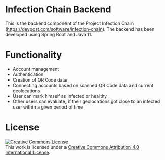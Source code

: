 # Infection Chain Backend

This is the backend component of the Project Infection Chain (https://devpost.com/software/infection-chain).
The backend has been developed using Spring Boot and Java 11.

# Functionality

- Account management
- Authentication
- Creation of QR Code data
- Connecting accounts based on scanned QR Code data and current geolocations
- User can mark himself as infected or healthy
- Other users can evaluate, if their geolocations got close to an infected user within a given period of time

# License

<a rel="license" href="http://creativecommons.org/licenses/by/4.0/"><img alt="Creative Commons License" style="border-width:0" src="https://i.creativecommons.org/l/by/4.0/88x31.png" /></a><br />This work is licensed under a <a rel="license" href="http://creativecommons.org/licenses/by/4.0/">Creative Commons Attribution 4.0 International License</a>.
